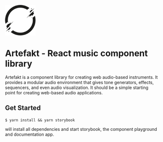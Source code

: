 <img src="./logo.svg" alt="artefakt logo" width="100">

# Artefakt - React music component library

Artefakt is a component library for creating web audio-based instruments. It provides a modular audio environment that gives tone generators, effects, sequencers, and even audio visualization. It should be a simple starting point for creating web-based audio applications.

## Get Started

`$ yarn install && yarn storybook`

will install all dependencies and start storybook, the component playground and documentation app.
